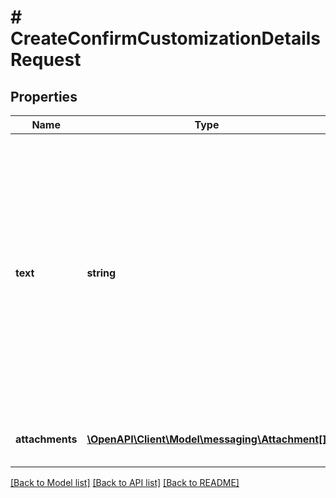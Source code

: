 # # CreateConfirmCustomizationDetailsRequest

## Properties

Name | Type | Description | Notes
------------ | ------------- | ------------- | -------------
**text** | **string** | The text to be sent to the buyer. Only links related to customization details are allowed. Do not include HTML or email addresses. The text must be written in the buyer&#39;s language of preference, which can be retrieved from the GetAttributes operation. | [optional]
**attachments** | [**\OpenAPI\Client\Model\messaging\Attachment[]**](Attachment.md) | Attachments to include in the message to the buyer. | [optional]

[[Back to Model list]](../../README.md#models) [[Back to API list]](../../README.md#endpoints) [[Back to README]](../../README.md)

